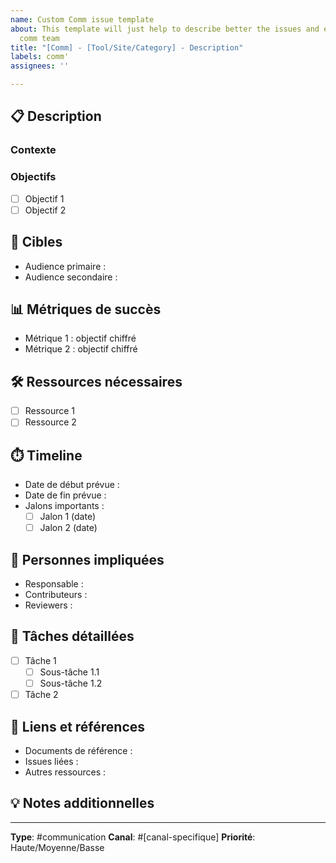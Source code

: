 ```yaml
---
name: Custom Comm issue template
about: This template will just help to describe better the issues and elements for
  comm team
title: "[Comm] - [Tool/Site/Category] - Description"
labels: comm'
assignees: ''

---
```


## 📋 Description
<!-- Décrivez clairement l'objectif et le contexte de cette action de communication -->

### Contexte
<!-- Expliquez pourquoi cette action est nécessaire et son importance dans la stratégie globale -->

### Objectifs
<!-- Listez les objectifs mesurables de cette action -->
- [ ] Objectif 1
- [ ] Objectif 2

## 🎯 Cibles
<!-- Identifiez précisément les audiences visées -->
- Audience primaire :
- Audience secondaire :

## 📊 Métriques de succès
<!-- Définissez comment mesurer le succès de cette action -->
- Métrique 1 : objectif chiffré
- Métrique 2 : objectif chiffré

## 🛠️ Ressources nécessaires
<!-- Listez tout ce qui sera nécessaire pour accomplir cette tâche -->
- [ ] Ressource 1
- [ ] Ressource 2

## ⏱️ Timeline
- Date de début prévue : 
- Date de fin prévue :
- Jalons importants :
  - [ ] Jalon 1 (date)
  - [ ] Jalon 2 (date)

## 👥 Personnes impliquées
- Responsable :
- Contributeurs :
- Reviewers :

## 📝 Tâches détaillées
<!-- Décomposez l'action en tâches concrètes -->
- [ ] Tâche 1
    - [ ] Sous-tâche 1.1
    - [ ] Sous-tâche 1.2
- [ ] Tâche 2

## 🔗 Liens et références
<!-- Ajoutez tous les liens pertinents -->
- Documents de référence :
- Issues liées :
- Autres ressources :

## 💡 Notes additionnelles
<!-- Ajoutez toute information complémentaire pertinente -->

---
<!-- Tags pour le filtrage et la catégorisation -->
**Type**: #communication
**Canal**: #[canal-specifique]
**Priorité**: Haute/Moyenne/Basse
